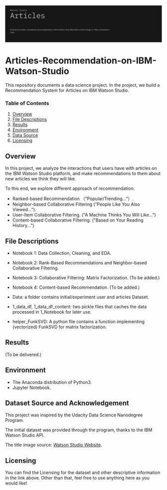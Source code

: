 
![Alt text](./watson_image.png)


# Articles-Recommendation-on-IBM-Watson-Studio
This repository documents a data science project. In the project, we build a Recommendation System for Articles on IBM Watson Studio.




### Table of Contents


1. [Overview](#motivation)
2. [File Descriptions](#files)
3. [Results](#results)
4. [Environment](#installation)
5. [Data Source](#source)
5. [Licensing](#licensing)



## Overview<a name="motivation"></a>

In this project, we analyze the interactions that users have with articles on the IBM Watson Studio platform, and make recommendations to them about new articles we think they will like.  

To this end, we explore different approach of recommendation:

- Ranked-based Recommendation （“Popular/Trending...”）.
- Neighbor-based Collaborative Filtering (“People Like You Also Viewed...").
- User-Item Collaborative Filtering. ("A Machine Thinks You Will Like...")
- Content-based Collaborative Filtering. ("Based on Your Reading History...")

## File Descriptions <a name="files"></a>

- Notebook 1: Data Collection, Cleaning, and EDA.


- Notebook 2: Rank-Based Recommendations and Neighbor-based Collaborative Filtering.


- Notebook 3: Collaborative Filtering: Matrix Factorization. (To be added.)


- Notebook 4: Content-based Recommendation. (To be added.)

- Data: a folder contains initial/experiment user and articles Dataset.

- 1_data_df, 1_data_df_content: two pickle files that caches the data processed in 1_Notebook for later use.

- helper_FunkSVD: A python file contains a function implementing (vectorized) FunkSVD for matrix factorization.

## Results<a name="results"></a>

(To be delivered.)

## Environment <a name="installation"></a>

- The Anaconda distribution of Python3.
- Jupyter Notebook.  

## Dataset Source and Acknowledgement <a name="source"></a>

This project was inspired by the Udacity Data Science Nanodegree Program.

The initial dataset was provided through the program, thanks to the IBM Watson Studio API.

The title image source: [Watson Studio Website](https://developer.ibm.com/components/watson-studio/articles/).


## Licensing <a name="licensing"></a>

 You can find the Licensing for the dataset and other descriptive information in the link above.  Other than that, feel free to use anything here as you would like!
